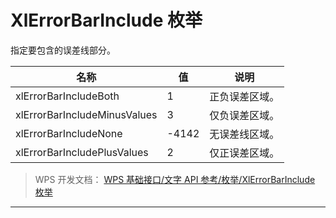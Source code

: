 # XlErrorBarInclude 枚举

指定要包含的误差线部分。

| 名称                         | 值    | 说明           |
|------------------------------|-------|----------------|
| xlErrorBarIncludeBoth        | 1     | 正负误差区域。 |
| xlErrorBarIncludeMinusValues | 3     | 仅负误差区域。 |
| xlErrorBarIncludeNone        | -4142 | 无误差线区域。 |
| xlErrorBarIncludePlusValues  | 2     | 仅正误差区域。 |

> WPS 开发文档： [WPS 基础接口/文字 API 参考/枚举/XlErrorBarInclude 枚举](https://qn.cache.wpscdn.cn/encs/doc/office_v19/topics/WPS%20%E5%9F%BA%E7%A1%80%E6%8E%A5%E5%8F%A3/%E6%96%87%E5%AD%97%20API%20%E5%8F%82%E8%80%83/%E6%9E%9A%E4%B8%BE/XlErrorBarInclude%20%E6%9E%9A%E4%B8%BE.html)

------------------------------------------------------------------------
